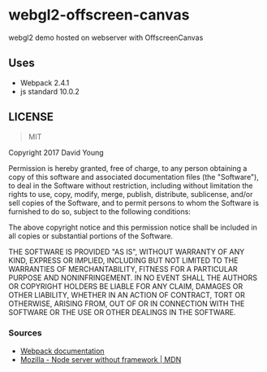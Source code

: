 # webgl2-offscreen-canvas

webgl2 demo hosted on webserver with OffscreenCanvas

## Uses 
 - Webpack 2.4.1
 - js standard 10.0.2

## LICENSE
> MIT

Copyright 2017 David Young

Permission is hereby granted, free of charge, to any person obtaining a copy of this software and associated documentation files (the "Software"), to deal in the Software without restriction, including without limitation the rights to use, copy, modify, merge, publish, distribute, sublicense, and/or sell copies of the Software, and to permit persons to whom the Software is furnished to do so, subject to the following conditions:

The above copyright notice and this permission notice shall be included in all copies or substantial portions of the Software.

THE SOFTWARE IS PROVIDED "AS IS", WITHOUT WARRANTY OF ANY KIND, EXPRESS OR IMPLIED, INCLUDING BUT NOT LIMITED TO THE WARRANTIES OF MERCHANTABILITY, FITNESS FOR A PARTICULAR PURPOSE AND NONINFRINGEMENT. IN NO EVENT SHALL THE AUTHORS OR COPYRIGHT HOLDERS BE LIABLE FOR ANY CLAIM, DAMAGES OR OTHER LIABILITY, WHETHER IN AN ACTION OF CONTRACT, TORT OR OTHERWISE, ARISING FROM, OUT OF OR IN CONNECTION WITH THE SOFTWARE OR THE USE OR OTHER DEALINGS IN THE SOFTWARE.

### Sources
 - [Webpack documentation](https://webpack.js.org/configuration/)
 - [Mozilla - Node server without framework | MDN](https://developer.mozilla.org/en-US/docs/Node_server_without_framework)





